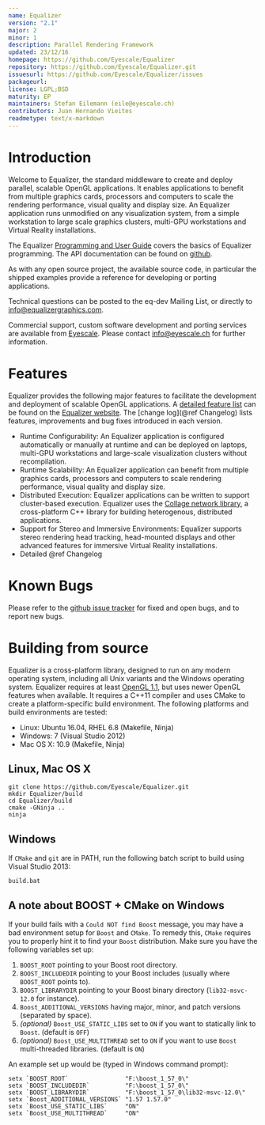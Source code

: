 ```yaml
---
name: Equalizer
version: "2.1"
major: 2
minor: 1
description: Parallel Rendering Framework
updated: 23/12/16
homepage: https://github.com/Eyescale/Equalizer
repository: https://github.com/Eyescale/Equalizer.git
issuesurl: https://github.com/Eyescale/Equalizer/issues
packageurl: 
license: LGPL;BSD
maturity: EP
maintainers: Stefan Eilemann (eile@eyescale.ch)
contributors: Juan Hernando Vieites
readmetype: text/x-markdown
---
```

# Introduction

Welcome to Equalizer, the standard middleware to create and deploy parallel,
scalable OpenGL applications. It enables applications to benefit from multiple
graphics cards, processors and computers to scale the rendering performance,
visual quality and display size. An Equalizer application runs unmodified on any
visualization system, from a simple workstation to large scale graphics
clusters, multi-GPU workstations and Virtual Reality installations.

The Equalizer [Programming and User Guide](https://github.com/Eyescale/EqDocs/raw/master/Developer/ProgrammingGuide/paper.pdf) covers the basics of Equalizer
programming. The API documentation can be found on
[github](http://eyescale.github.com/).

As with any open source project, the available source code, in particular the
shipped examples provide a reference for developing or porting applications.

Technical questions can be posted to the eq-dev Mailing List, or
directly to info@equalizergraphics.com.

Commercial support, custom software development and porting services are
available from [Eyescale](http://www.eyescale.ch). Please contact
[info@eyescale.ch](mailto:info@eyescale.ch?subject=Equalizer%20support)
for further information.

# Features

Equalizer provides the following major features to facilitate the development
and deployment of scalable OpenGL applications. A
[detailed feature list](http://www.equalizergraphics.com/features.html) can be
found on the [Equalizer website](http://www.equalizergraphics.com). The
[change log](@ref Changelog) lists features, improvements and bug
fixes introduced in each version.

* Runtime Configurability: An Equalizer application is configured
  automatically or manually at runtime and can be deployed on laptops,
  multi-GPU workstations and large-scale visualization clusters without
  recompilation.
* Runtime Scalability: An Equalizer application can benefit from
  multiple graphics cards, processors and computers to scale rendering
  performance, visual quality and display size.
* Distributed Execution: Equalizer applications can be written to
  support cluster-based execution. Equalizer uses the
  [Collage network library](http://www.libcollage.net), a cross-platform
  C++ library for building heterogenous, distributed applications.
* Support for Stereo and Immersive Environments: Equalizer supports
  stereo rendering head tracking, head-mounted displays and other
  advanced features for immersive Virtual Reality installations.
* Detailed @ref Changelog


# Known Bugs

Please refer to the
[github issue tracker](https://github.com/Eyescale/Equalizer/issues) for
fixed and open bugs, and to report new bugs.

# Building from source

Equalizer is a cross-platform library, designed to run on any modern
operating system, including all Unix variants and the Windows operating
system. Equalizer requires at least [OpenGL 1.1](http://www.opengl.org),
but uses newer OpenGL features when available. It requires a C++11
compiler and uses CMake to create a platform-specific build
environment. The following platforms and build environments are tested:

* Linux: Ubuntu 16.04, RHEL 6.8 (Makefile, Ninja)
* Windows: 7 (Visual Studio 2012)
* Mac OS X: 10.9 (Makefile, Ninja)

## Linux, Mac OS X

    git clone https://github.com/Eyescale/Equalizer.git
    mkdir Equalizer/build
    cd Equalizer/build
    cmake -GNinja ..
    ninja

## Windows

If `CMake` and `git` are in PATH, run the following batch script to build using
Visual Studio 2013:

    build.bat

## A note about BOOST + CMake on Windows
If your build fails with a `Could NOT find Boost` message, you may have a bad
environment setup for `Boost` and `CMake`. To remedy this, `CMake` requires you
to properly hint it to find your `Boost` distribution. Make sure you have the
following variables set up:

 1. `BOOST_ROOT` pointing to your Boost root directory.
 2. `BOOST_INCLUDEDIR` pointing to your Boost includes (usually where
    `BOOST_ROOT` points to).
 3. `BOOST_LIBRARYDIR` pointing to your Boost binary directory
    (`lib32-msvc-12.0` for instance).
 4. `Boost_ADDITIONAL_VERSIONS` having major, minor, and patch versions
    (separated by space).
 5. *(optional)* `Boost_USE_STATIC_LIBS` set to `ON` if you want to statically
    link to `Boost`. (default is `OFF`)
 6. *(optional)* `Boost_USE_MULTITHREAD` set to `ON` if you want to use `Boost`
    multi-threaded libraries. (default is `ON`)

An example set up would be (typed in Windows command prompt):
~~~
setx `BOOST_ROOT`                "F:\boost_1_57_0\"
setx `BOOST_INCLUDEDIR`          "F:\boost_1_57_0\"
setx `BOOST_LIBRARYDIR`          "F:\boost_1_57_0\lib32-msvc-12.0\"
setx `Boost_ADDITIONAL_VERSIONS` "1.57 1.57.0"
setx `Boost_USE_STATIC_LIBS`     "ON"
setx `Boost_USE_MULTITHREAD`     "ON"
~~~

